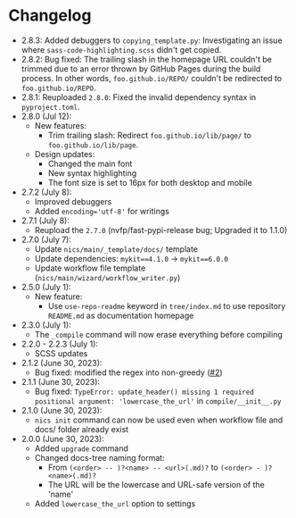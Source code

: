 # Changelog

- 2.8.3: Added debuggers to `copying_template.py`: Investigating an issue where `sass-code-highlighting.scss` didn't get copied.
- 2.8.2: Bug fixed: The trailing slash in the homepage URL couldn't be trimmed due to an error thrown by GitHub Pages during the build process. In other words, `foo.github.io/REPO/` couldn't be redirected to `foo.github.io/REPO`.
- 2.8.1: Reuploaded `2.8.0`: Fixed the invalid dependency syntax in `pyproject.toml`.
- 2.8.0 (Jul 12):
    - New features:
        - Trim trailing slash: Redirect `foo.github.io/lib/page/` to `foo.github.io/lib/page`.
    - Design updates:
        - Changed the main font
        - New syntax highlighting
        - The font size is set to 16px for both desktop and mobile
- 2.7.2 (July 8):
    - Improved debuggers
    - Added `encoding='utf-8'` for writings
- 2.7.1 (July 8):
    - Reupload the `2.7.0` (nvfp/fast-pypi-release bug; Upgraded it to 1.1.0)
- 2.7.0 (July 7):
    - Update `nics/main/_template/docs/` template
    - Update dependencies: `mykit==4.1.0` -> `mykit==6.0.0`
    - Update workflow file template (`nics/main/wizard/workflow_writer.py`)
- 2.5.0 (July 1):
    - New feature:
        - Use `use-repo-readme` keyword in `tree/index.md` to use repository `README.md` as documentation homepage
- 2.3.0 (July 1):
    - The `_compile` command will now erase everything before compiling
- 2.2.0 - 2.2.3 (July 1):
    - SCSS updates
- 2.1.2 (June 30, 2023):
    - Bug fixed: modified the regex into non-greedy ([#2](https://github.com/nvfp/now-i-can-sleep/pull/2/commits/e8af69495f8c6fb9871a2a8a4f5ee26c5b578638))
- 2.1.1 (June 30, 2023):
    - Bug fixed: `TypeError: update_header() missing 1 required positional argument: 'lowercase_the_url'` in `compile/__init__.py`
- 2.1.0 (June 30, 2023):
    - `nics init` command can now be used even when workflow file and docs/ folder already exist
- 2.0.0 (June 30, 2023):
    - Added `upgrade` command
    - Changed docs-tree naming format:
        - From `(<order> -- )?<name> -- <url>(.md)?` to `(<order> - )?<name>(.md)?`
        - The URL will be the lowercase and URL-safe version of the 'name'
    - Added `lowercase_the_url` option to settings